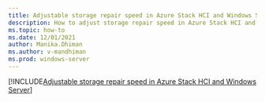 ```yaml
---
title: Adjustable storage repair speed in Azure Stack HCI and Windows Server
description: How to adjust storage repair speed in Azure Stack HCI and Windows Server clusters by using Windows Admin Center or PowerShell.
ms.topic: how-to
ms.date: 12/01/2021
author: Manika.Dhiman
ms.author: v-mandhiman
ms.prod: windows-server
---
```


[!INCLUDE[Adjustable storage repair speed in Azure Stack HCI and Windows Server](~/../_azurestack/azure-stack/hci/manage/storage-repair-speed.md)]
